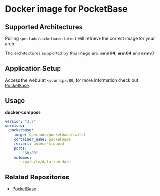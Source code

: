 # Docker image for PocketBase

## Supported Architectures

Pulling `spectado/pocketbase:latest` will retrieve the correct image for your arch.

The architectures supported by this image are: **amd64**, **arm64** and **armv7**

## Application Setup

Access the webui at `<your-ip>:80`, for more information check out [PocketBase](https://pocketbase.io/docs/).

## Usage

**docker-compose**

```yml
version: "3.7"
services:
  pocketbase:
    image: spectado/pocketbase:latest
    container_name: pocketbase
    restart: unless-stopped
    ports:
      - "80:80"
    volumes:
      - /path/to/data:/pb_data
```

## Related Repositories

- [PocketBase](https://github.com/pocketbase/pocketbase)
